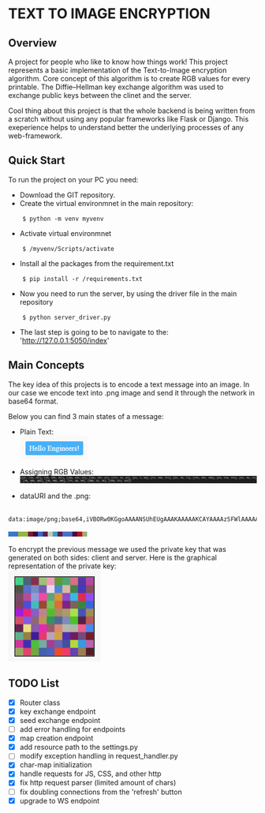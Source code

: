 
# TEXT TO IMAGE ENCRYPTION

## Overview

A project for people who like to know how things work!
This project represents a basic implementation of the Text-to-Image encryption algorithm. Core concept of this algorithm
is to create RGB values for every printable. The Diffie–Hellman key exchange algorithm was used to exchange public keys 
between the clinet and the server.

Cool thing about this project is that the whole backend is being written from a scratch without using any popular frameworks like
Flask or Django. This exeperience helps to understand better the underlying processes of any web-framework.

## Quick Start

To run the project on your PC you need:

- Download the GIT repository.
- Create the virtual environmnet in the main repository:

```#!/bin/bash
    $ python -m venv myvenv
```

- Activate virtual environmnet

```#!/bin/bash
    $ /myvenv/Scripts/activate
```

- Install al the packages from the requirement.txt

```#!/bin/bash
    $ pip install -r /requirements.txt
```

- Now you need to run the server, by using the driver file in the main repository

```#!/bin/bash
    $ python server_driver.py
```

- The last step is going to be to navigate to the: 'http://127.0.0.1:5050/index'

## Main Concepts

The key idea of this projects is to encode a text message into an image. In our case we encode text into .png image and 
send it through the network in base64 format.

Below you can find 3 main states of a message:

- Plain Text:\
![plaint_text](/readme_res/first_phase_text.png)

- Assigning RGB Values:\
![rgb_values](/readme_res/rgb_values.png)

- dataURI and the .png:

```#!/bin/bash
    data:image/png;base64,iVBORw0KGgoAAAANSUhEUgAAAKAAAAAKCAYAAAAzSFWlAAAAAXNSR0IArs4c6QAAAMpJREFUWEdj1K85/5+BCCD+8RcRqhgYfDxKiFJHrKIXqZ+IUnr0LS9R6r4lTidKndq2MqLUZawpJkpd0wVWotSJtXQQpe61fwNR6ohVxD43kyil+YzExcejRT5Emcc4mgCxh9NoAsQeLqMJEEe+Gi0BiSpwcCoaLQFxBM1oFYw9YEarYBwJZrQNiD1gRtuA2MNltA2IIyONtgFH24DgEBitgkerYHAIjA7DYE8Io8Mw2MNldBgGR9U6Og6IPWBGe8GjvWBwCIy0gWgAPezjT7CiZnUAAAAASUVORK5CYII=
```

![image_representation](/readme_res/image_representation.png)

To encrypt the previous message we used the private key that was generated on both sides: client and server.
Here is the graphical representation of the private key:\
![private_key](/readme_res/private_key.png)

## TODO List

- [x] Router class
- [x] key exchange endpoint
- [x] seed exchange endpoint
- [ ] add error handling for endpoints
- [x] map creation endpoint
- [x] add resource path to the settings.py
- [ ] modify exception handling in request_handler.py
- [x] char-map initialization
- [x] handle requests for JS, CSS, and other http
- [x] fix http request parser (limited amount of chars)
- [ ] fix doubling connections from the 'refresh' button
- [x] upgrade to WS endpoint

